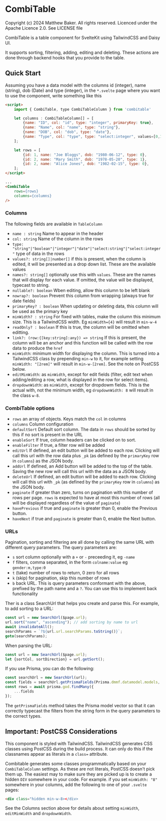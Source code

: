 CombiTable
==========
Copyright (c) 2024 Matthew Baker.  All rights reserved.  Licenced under the Apache Licence 2.0.  See LICENSE file

CombiTable is a table component for SvelteKit using TailwindCSS and Daisy UI.

It supports sorting, filtering, adding, editing and deleting.  These actions
are done through backend hooks that you provide to the table.

Quick Start
-----------

Assuming you have a data model with the columns id (integer), name (string),
dob (Date) and type (integer), in the `*.svelte` page where you want to use the 
component, write something like this

```html
<script>
    import { CombiTable, type CombiTableColumn } from 'combitable' 

    let columns : CombiTableColumn[] = [
        {name: "ID", col: "id", type: "integer", primaryKey: true},
        {name: "Name", col: "name", type: "string"},
        {name: "DOB", col: "dob", type: "date"},
        {name: "Type", col: "type", type: "select:integer", values=[0,1] names=["Employee", "Manager"]},
    ];

    let rows = [
        {id: 1, name: "Joe Bloggs", dob: "1980-06-12", type: 0},
        {id: 2, name: "Mary Smith", dob: "1978-05-20", type: 1},
        {id: 2, name: "Alice Jones", dob: "1982-02-15", type: 0},
    ];
</script>

...
<CombiTable 
    rows={rows} 
    columns={columns} 
/>

```
### Columns

The following fields are available in `TableColumn` 

* `name : string` Name to appear in the header
* `col: string` Name of the column in the rows
* `type: "string"|"boolean"|"integer"|"date"|"select:string"|"select:integer"` type of data in the rows
* `values?: string[]|number[]` if this is present, when the column is edited, it will be presented as a drop down list.  These are the available values
* `names?: string[]` optionally use this with `values`.  These are the names that will display for each value.  If omitted, the value will be displayed, typecast to string.
* `nullable?: boolean` Wben editing, allow this column to be left blank
* `nowrap?: boolean` Prevent this column from wrapping (always true for date fields)
* `primaryKey? : boolean` When updating or deleting data, this column will be used as the primary key
* `minWidth? : string` For fixed with tables, make the column this minimum size.  This is a TailwindCSS width.  Eg `minWidth={4}` will result in `min-w-4`
* `readOnly? : boolean` If this is true, the column will be omitted when editting.
* `link?: (row:{[key:string]:any}) => string` If this is present, the column will be an anchor and this function will be called with the row data to produce the `href`
* `minWidth`: minimum width for displaying the column.  This is turned into a TailwindCSS class by prepending `min-w` to it, for example setting `minWidth: "[2rem]"` will result in `min-w-[2rem]`.  See the note on PostCSS below.
* `editMinWidth`: as `minWidth`, except for edit fields (filter, edit text when adding/editing a row, what is displayed in the row for select items).
* `dropdownWidth`: as `minWidth`, except for dropdowm fields.  This is the actual with, not the minimum width, eg `dropdownWidth: 8` will result in the class `w-8`.


### CombiTable options

* `rows` an array of objects.  Keys match the `col` in columns
* `columns` Column configuration
* `defaultSort` Default sort column.  The data in `rows` should be sorted by this if no sort is present in the URL
* `enableSort` If true, column headers can be clicked on to sort.
* `enableFilter` If true, a filter row will be added
* `editUrl` If defined, an edit button will be added to each row.  Clicking will call this url with the row data plus `_pk` (as defined by the `primaryKey` row in `columns`) as the JSON body.
* `addUrl` If defined, an Add button will be added to the top of the table.  Saving the new row will call this url with the data as a JSON body.
* `deleteUrl` If defined, an edit button will be added to each row.  Clicking will call this url with `_pk` (as defined by the `primaryKey` row in `columns`) as the JSON body.
* `paginate` if greater than zero, turns on pagination with this number of rows per page.  `rows` is expected to have at most this number of rows (all will be displayed regardless of the value of `paginate`)
* `havePrevious` if true and `paginate` is greater than 0, enable the Previous button.
* `haveNext` if true and `paginate` is greater than 0, enable the Next button.

### URLs

Pagination, sorting and filtering are all done by calling the same URL with different query parameters.  The query parameters are:

* `s` sort column optionally with a `+` or `-` preceeding it, eg `-name`
* `f` filters, comma separated, in the form `colname:value` eg `gender:m,type:0`
* `t` (take) number of rows to return, 0 zero for all rows
* `k` (skip) for pagination, skip this number of rows
* `b` back URL.  This is query parameters conformant with the above, prefixed by the path name and a `?`.  You can use this to implement back functionality

Ther is a class SearchUrl that helps you create and parse this.  For example, to add sorting to a URL:

```typescript
const url = new SearchUrl($page.url);
url.sort("name", "ascending"); // add sorting by name to url
await invalidateAll();
searchParams = `?${url.url.searchParams.toString()}`;
goto(searchParams);
```

When parsing the URL:

```typescript
const url = new SearchUrl($page.url);
let {sortCol, sortDirection} = url.getSort();
```

If you use Prisma, you can do the following:

```typescript
const searchUrl = new SearchUrl(url);
const fields = searchUrl.getPrismaFields(Prisma.dmmf.datamodel.models, "ModelTheTableWasFor", "name");
const rows = await prisma.god.findMany({
    ...fields
});
```

The `getPrismaFields` method takes the Prisma model vector so that it can correctly typecast the filters from the string form in the query parameters to the correct types.

## Important: PostCSS Considerations

This component is styled with TailwindCSS.  TailwindCSS generates CSS classes
using PostCSS during the build process.  It can only do this if the classnames
appear as literals in a `class=` attribute.

Combitable generates some classes programmatically based on your `CombiTableColumn` settings.  As these are not literals, PostCSS doesn't pick them up.  The easiest may to make sure they are picked up is to create a hidden `DIV` somewhere in your code.  For example. if you set `minWidth: "8"` somewhere in your columns, add the following to one of your `.svelte` pages:

```html
<div class="hidden min-w-8></div>
```

See the Columns section above for details about setting `minWidth`, `editMinWidth` and `dropdownWidth`.

